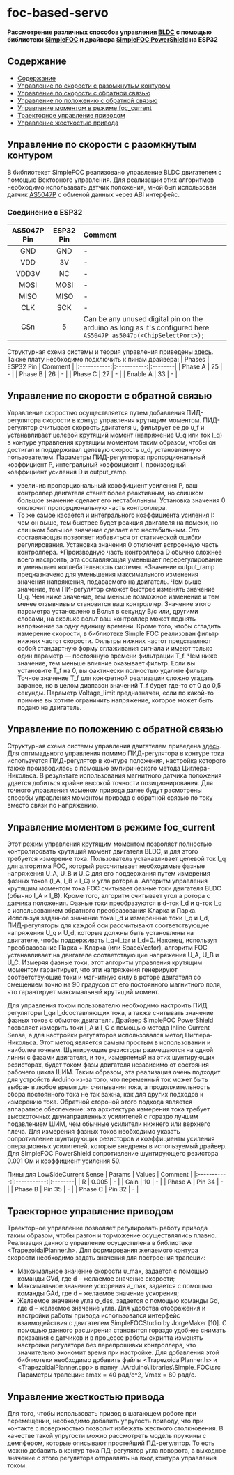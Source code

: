 # foc-based-servo
**Рассмотрение различных способов управления [BLDC](https://www.robotdigg.com/product/1000/5008-KV335-or-5010-KV340-brushless-motor) с помощью библиотеки [SimpleFOC](https://docs.simplefoc.com/) и драйвера [SimpleFOC PowerShield](https://github.com/simplefoc/Arduino-SimpleFOC-PowerShield) на ESP32**
## Содержание

- [Содержание](#содержание)
- [Управление по скорости с разомкнутым контуром](#управление-по-скорости-с-разомкнутым-контуром)
- [Управление по скорости с обратной связью](#управление-по-скорости-с-обратной-связью)
- [Управление по положению с обратной связью](#управление-по-положению-с-обратной-связью)
- [Управление моментом в режиме foc_current](#управление-моментом-в-режиме-foc-current)
- [Траекторное управление приводом](#траекторное-управление-приводом)
- [Управление жесткостью привода](#управление-жесткостью-привода)

## Управление по скорости с разомкнутым контуром
В библиотекет SimpleFOC реализовано управление BLDC двигателем с помощью Векторного управления. Для реализации этих алгоритмов необходимо использавать датчик положения, мной был использован датчик [AS5047P](https://www.digikey.com/en/htmldatasheets/production/1819265/0/0/1/as5047p-ts-ek-ab-manual) с обменой данных через ABI интерфейс.
### Соединение с ESP32

| AS5047P Pin | ESP32 Pin | Comment |
|:-----------:|:-----------:|:--------|
| GND | GND | - |
| VDD | 3V | - |
| VDD3V| NC | - |
| MOSI | MOSI | - |
| MISO | MISO | - |
| CLK | SCK | - |
| CSn | 5 | Can be any unused digital pin on the arduino as long as it's configured here `AS5047P as5047p(<ChipSelectPort>);` |

Структурная схема системы и теория управления приведены [здесь](https://docs.simplefoc.com/velocity_openloop).
Также плату необходимо подключить к пинам драйвера:
| Phases | ESP32 Pin | Comment |
|:-----------:|:-----------:|:--------|
| Phase A | 25 | - |
| Phase B | 26 | - |
| Phase C | 27 | - |
| Enable A | 33 | - |

## Управление по скорости с обратной связью

Управление скоростью осуществляется путем добавления ПИД-регулятора скорости в контур управления крутящим моментом. ПИД-регулятор считывает скорость двигателя υ, фильтрует ее до υ_f и устанавливает целевой крутящий момент (напряжение U_q или ток I_q) в контуре управления крутящим моментом таким образом, чтобы он достигал и поддерживал целевую скорость υ_d, установленную пользователем.
Параметры ПИД-регулятора: пропорциональный коэффициент P, интегральный коэффициент I, производный коэффициент усиления D и output_ramp.
* увеличив пропорциональный коэффициент усиления P, ваш контроллер двигателя станет более реактивным, но слишком большое значение сделает его нестабильным. Установка значения 0 отключит пропорциональную часть контроллера.
* То же самое касается и интегрального коэффициента усиления I: чем он выше, тем быстрее будет реакция двигателя на помехи, но слишком большое значение сделает его нестабильным. Это составляющая позволяет избавиться от статической ошибки регулирования. Установка значения 0 отключит встроенную часть контроллера.
*Производную часть контроллера D обычно сложнее всего настроить, эта составляющая уменьшает перерегулирование и уменьшает коллебательность системы.
*Значение output_ramp предназначено для уменьшения максимального изменения значения напряжения, подаваемого на двигатель. Чем выше значение, тем ПИ-регулятор сможет быстрее изменять значение U_q. Чем ниже значение, тем меньше возможное изменение и тем менее отзывчивым становится ваш контроллер. Значение этого параметра установлено в Вольт в секунду В/с или, другими словами, на сколько вольт ваш контроллер может поднять напряжение за одну единицу времени. Кроме того, чтобы сгладить измерение скорости, в библиотеке Simple FOC реализован фильтр нижних частот скорости. Фильтры нижних частот представляют собой стандартную форму сглаживания сигнала и имеют только один параметр — постоянную времени фильтрации T_f.
Чем ниже значение, тем меньше влияние оказывает фильтр. Если вы установите T_f на 0, вы фактически полностью удалите фильтр. Точное значение T_f для конкретной реализации сложно угадать заранее, но в целом диапазон значений T_f будет где-то от 0 до 0,5 секунды. Параметр Voltage_limit предназначен, если по какой-то причине вы хотите ограничить напряжение, которое может быть подано на двигатель.


## Управление по положению с обратной связью

Структурная схема системы управления двигателем приведена [здесь](https://docs.simplefoc.com/angle_loop). Для оптимадьного управления помимо ПИД-регулятора в контуре тока используется ПИД-регулятор в контуре положения, настройка которого также производилась с помощью эмпирического метода Циглера-Никольса. В результате использования магнитного датчика положения удается добиться крайне высокой точности позиционирования. Для точного управления моменом привода далее будут расмотрены способы управления моментом привода с обратной связью по току вместо связи по напряжению.

## Управление моментом в режиме foc_current

Этот режим управления крутящим моментом позволяет полностью контролировать крутящий момент двигателя BLDC, и для этого требуется измерение тока. Пользователь устанавливает целевой ток I_q для алгоритма FOC, который рассчитывает необходимые фазные напряжения U_A, U_B и U_C для его поддержания путем измерения фазных токов (I_A, I_B и I_C) и угла ротора a.
Алгоритм управления крутящим моментом тока FOC считывает фазные токи двигателя BLDC (обычно I_A и I_B). Кроме того, алгоритм считывает угол a ротора с датчика положения. Фазные токи преобразуются в d-ток I_d и q-ток I_q с использованием обратного преобразования Кларка и Парка. Используя заданное значение тока I_d и измеренные токи I_q и I_d, ПИД-регуляторы для каждой оси рассчитывают соответствующие напряжения U_q и U_d, которые должны быть установлены на двигателе, чтобы поддерживать I_q=I_tar и I_d=0. Наконец, используя преобразование Парка + Кларка (или SpaceVector), алгоритм FOC устанавливает на двигателе соответствующие напряжения U_A, U_B и U_C. Измеряя фазные токи, этот алгоритм управления крутящим моментом гарантирует, что эти напряжения генерируют соответствующие токи и магнитную силу в роторе двигателя со смещением точно на 90 градусов от его постоянного магнитного поля, что гарантирует максимальный крутящий момент.
 
Для управления током пользователю необходимо настроить ПИД регуляторы I_qи I_dсоставляющих тока, а также считывать значение фазных токов с обмоток двигателя. Драйвер SimpleFOC PowerShield позволяет измерить токи I_A и I_С с помощью метода Inline Current Sense, а для настройки регуляторов использовался метод Циглера-Никольса.
Этот метод является самым простым в использовании и наиболее точным. Шунтирующие резисторы размещаются на одной линии с фазами двигателя, и ток, измеряемый на этих шунтирующих резисторах, будет током фазы двигателя независимо от состояния рабочего цикла ШИМ. Таким образом, эта реализация очень подходит для устройств Arduino из-за того, что переменный ток может быть выбран в любое время для считывания тока, а продолжительность сбора постоянного тока не так важна, как для других подходов к измерению тока. Обратной стороной этого подхода является аппаратное обеспечение: эта архитектура измерения тока требует высокоточных двунаправленных усилителей с гораздо лучшим подавлением ШИМ, чем обычные усилители нижнего или верхнего плеча. Для измерения фазных токов необходимо указать сопротивление шунтирующих резисторов и коэффициенты усиления операционных усилителей, которые внедрены в используемый драйвер. Для SImpleFOC PowerShield сопротивление шунтирующего резистора 0.001 Ом и коэффициент усиления 50.

Пины для LowSideCurrent Sense
| Params | Values | Comment |
|:-----------:|:-----------:|:--------|
| R | 0.005 | - |
| Gain | 10 | - |
| Phase A | Pin 34 | - |
| Phase B | Pin 35 | - |
| Phase C | Pin 32 | - |

## Траекторное управление приводом
Траекторное управление позволяет регулировать работу привода таким образом, чтобы разгон и торможение осуществлялись плавно. Реализация данного управление осуществлена в библиотеке <TrapezoidalPlanner.h>.
Для формирования желаемого контура скорости необходимо задать значения для построения трапеции:
+ Максимальное значение скорости υ_max, задается с помощью команды GVd, где d – желаемое значение скорости;
+ Максимальное значение ускорения a_max, задается с помощью команды GAd, где d – желаемое значение ускорения;
+ Желаемое значение угла φ_des, задается с помощью команды Gd, где d – желаемое значение угла.
Для удобства отображения и настройки работы привода использовался интерфейс взаимодействия с двигателем SimpleFOCStudio by JorgeMaker [10]. С помощью данного расширения становится гораздо удобнее снимать показания с датчиков и в процессе работы скрипта изменять настройки регулятора без перепрошивки контроллера, что значительно экономит время при настройке.
Для добавления этой библиотеки необходимо добавить файлы <TrapezoidalPlanner.h> и <TrapezoidalPlanner.cpp> в папку ..\Arduino\libraries\Simple_FOC\src
Параметры трапеции: amax = 40 рад/с^2, Vmax = 80 рад/с.


## Управление жесткостью привода
Для того, чтобы использовать привод в шагающем роботе при перемещении, необходимо добавить упругость приводу, что при контакте с поверхностью позволит избежать жесткого столкновения. 
В качестве такой упругости можно рассмотреть модель пружины с демпфером, которые описывают простейший ПД-регулятор. То есть можно добавить в контур тока ПД-регулятор угла поворота, а выходное значение с этого регулятора отправлять на вход контура управления током.
